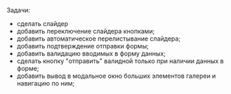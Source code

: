 Задачи:

- сделать слайдер
- добавить переключение слайдера кнопками;
- добавить автоматическое перелистывание слайдера;
- добавить подтверждение отправки формы;
- добавить валидацию вводимых в форму данных;
- сделать кнопку "отправить" валидной только при наличии данных в форме;
- добавить вывод в модальное окно больших элементов галереи и навигацию по ним;
